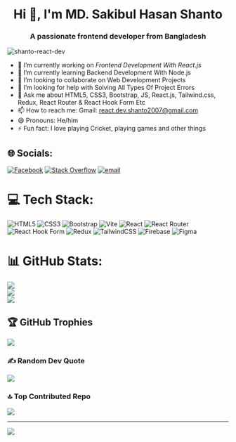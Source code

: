 <h1 align="center">Hi 👋, I'm MD. Sakibul Hasan Shanto</h1>
<h3 align="center">A passionate frontend developer from Bangladesh</h3>

<p align="left"> <img src="https://komarev.com/ghpvc/?username=shanto-react-dev&label=Profile%20views&color=0e75b6&style=flat" alt="shanto-react-dev" /> </p>

- 🔭 I’m currently working on *Frontend Development With React.js*
- 🌱 I’m currently learning Backend Development With Node.js
- 👯 I’m looking to collaborate on Web Development Projects
- 🤔 I’m looking for help with Solving All Types Of Project Errors
- 💬 Ask me about HTML5, CSS3, Bootstrap, JS, React.js, Tailwind.css, Redux, React Router & React Hook Form Etc
- 📫 How to reach me: Gmail: react.dev.shanto2007@gmail.com
- 😄 Pronouns: He/him
- ⚡ Fun fact: I love playing Cricket, playing games and other things

## 🌐 Socials:
[![Facebook](https://img.shields.io/badge/Facebook-%231877F2.svg?logo=Facebook&logoColor=white)](https://facebook.com/md.sakibul.hasan.64036) [![Stack Overflow](https://img.shields.io/badge/-Stackoverflow-FE7A16?logo=stack-overflow&logoColor=white)](https://stackoverflow.com/users/react-developer-shanto) [![email](https://img.shields.io/badge/Email-D14836?logo=gmail&logoColor=white)](mailto:react.dev.shanto2007@gmail.com) 

# 💻 Tech Stack:
![HTML5](https://img.shields.io/badge/html5-%23E34F26.svg?style=for-the-badge&logo=html5&logoColor=white) ![CSS3](https://img.shields.io/badge/css3-%231572B6.svg?style=for-the-badge&logo=css3&logoColor=white) ![Bootstrap](https://img.shields.io/badge/bootstrap-%238511FA.svg?style=for-the-badge&logo=bootstrap&logoColor=white) ![Vite](https://img.shields.io/badge/vite-%23646CFF.svg?style=for-the-badge&logo=vite&logoColor=white) ![React](https://img.shields.io/badge/react-%2320232a.svg?style=for-the-badge&logo=react&logoColor=%2361DAFB) ![React Router](https://img.shields.io/badge/React_Router-CA4245?style=for-the-badge&logo=react-router&logoColor=white) ![React Hook Form](https://img.shields.io/badge/React%20Hook%20Form-%23EC5990.svg?style=for-the-badge&logo=reacthookform&logoColor=white) ![Redux](https://img.shields.io/badge/redux-%23593d88.svg?style=for-the-badge&logo=redux&logoColor=white) ![TailwindCSS](https://img.shields.io/badge/tailwindcss-%2338B2AC.svg?style=for-the-badge&logo=tailwind-css&logoColor=white) ![Firebase](https://img.shields.io/badge/firebase-a08021?style=for-the-badge&logo=firebase&logoColor=ffcd34) ![Figma](https://img.shields.io/badge/figma-%23F24E1E.svg?style=for-the-badge&logo=figma&logoColor=white)
# 📊 GitHub Stats:
![](https://github-readme-stats.vercel.app/api?username=shanto-react-dev&theme=react&hide_border=false&include_all_commits=true&count_private=true)<br/>
![](https://nirzak-streak-stats.vercel.app/?user=shanto-react-dev&theme=react&hide_border=false)<br/>
![](https://github-readme-stats.vercel.app/api/top-langs/?username=shanto-react-dev&theme=react&hide_border=false&include_all_commits=true&count_private=true&layout=compact)

## 🏆 GitHub Trophies
![](https://github-profile-trophy.vercel.app/?username=shanto-react-dev&theme=radical&no-frame=false&no-bg=false&margin-w=4)

### ✍️ Random Dev Quote
![](https://quotes-github-readme.vercel.app/api?type=horizontal&theme=tokyonight)

### 🔝 Top Contributed Repo
![](https://github-contributor-stats.vercel.app/api?username=shanto-react-dev&limit=5&theme=react&combine_all_yearly_contributions=true)

---
[![](https://visitcount.itsvg.in/api?id=shanto-react-dev&icon=0&color=0)](https://visitcount.itsvg.in)

<!-- Proudly created with GPRM ( https://gprm.itsvg.in ) -->
